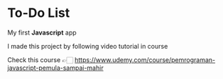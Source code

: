 # To-Do List

My first **Javascript** app

I made this project by following video tutorial in course

Check this course 👉🏻 https://www.udemy.com/course/pemrograman-javascript-pemula-sampai-mahir
